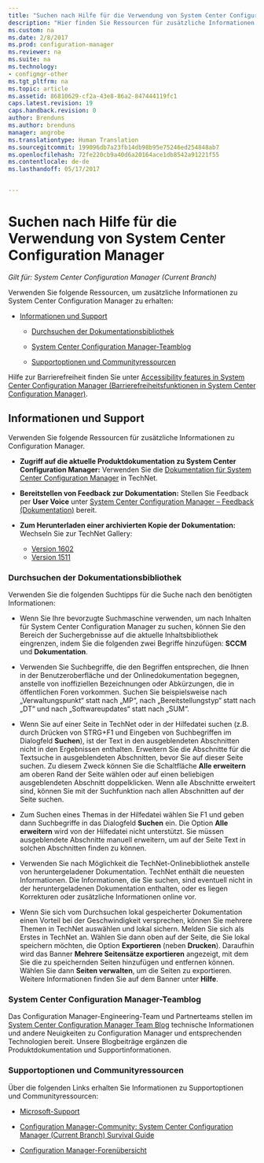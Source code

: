 ```yaml
---
title: "Suchen nach Hilfe für die Verwendung von System Center Configuration Manager | Microsoft-Dokumentation"
description: "Hier finden Sie Ressourcen für zusätzliche Informationen zu System Center Configuration Manager."
ms.custom: na
ms.date: 2/8/2017
ms.prod: configuration-manager
ms.reviewer: na
ms.suite: na
ms.technology:
- configmgr-other
ms.tgt_pltfrm: na
ms.topic: article
ms.assetid: 86810629-cf2a-43e8-86a2-847444119fc1
caps.latest.revision: 19
caps.handback.revision: 0
author: Brenduns
ms.author: brenduns
manager: angrobe
ms.translationtype: Human Translation
ms.sourcegitcommit: 199096db7a23fb14db98b95e75246ed254848ab7
ms.openlocfilehash: 72fe220cb9a40d6a20164ace1db8542a91221f55
ms.contentlocale: de-de
ms.lasthandoff: 05/17/2017


---
```

# <a name="find-help-for-using-system-center-configuration-manager"></a>Suchen nach Hilfe für die Verwendung von System Center Configuration Manager

*Gilt für: System Center Configuration Manager (Current Branch)*

Verwenden Sie folgende Ressourcen, um zusätzliche Informationen zu System Center Configuration Manager zu erhalten:  

-   [Informationen und Support](#bkmk_Info)  

    -   [Durchsuchen der Dokumentationsbibliothek](#BKMK_SearchTips)  

    -   [System Center Configuration Manager-Teamblog](#BKMK_ProductGroupBlog)  
    -   [Supportoptionen und Communityressourcen](#BKMK_SupportOptions)

  Hilfe zur Barrierefreiheit finden Sie unter [Accessibility features in System Center Configuration Manager (Barrierefreiheitsfunktionen in System Center Configuration Manager)](../../core/understand/accessibility-features.md).

##  <a name="bkmk_Info"></a> Informationen und Support  
 Verwenden Sie folgende Ressourcen für zusätzliche Informationen zu Configuration Manager.  

-   **Zugriff auf die aktuelle Produktdokumentation zu System Center Configuration Manager:** Verwenden Sie die [Dokumentation für System Center Configuration Manager](http://go.microsoft.com/fwlink/p/?LinkId=691974) in TechNet.

-   **Bereitstellen von Feedback zur Dokumentation:** Stellen Sie Feedback per **User Voice** unter [System Center Configuration Manager – Feedback (Dokumentation)](https://configurationmanager.uservoice.com/forums/300492-ideas/category/112371-documentation) bereit.  

-   **Zum Herunterladen einer archivierten Kopie der Dokumentation:** Wechseln Sie zur TechNet Gallery:

    - [Version 1602](https://gallery.technet.microsoft.com/documentation-for-system-ea90eaf1)
    - [Version 1511](https://gallery.technet.microsoft.com/documentation-for-system-ea90eaf1)

###  <a name="BKMK_SearchTips"></a> Durchsuchen der Dokumentationsbibliothek  
 Verwenden Sie die folgenden Suchtipps für die Suche nach den benötigten Informationen:  

-   Wenn Sie Ihre bevorzugte Suchmaschine verwenden, um nach Inhalten für System Center Configuration Manager zu suchen, können Sie den Bereich der Suchergebnisse auf die aktuelle Inhaltsbibliothek eingrenzen, indem Sie die folgenden zwei Begriffe hinzufügen: **SCCM** und **Dokumentation**.

-   Verwenden Sie Suchbegriffe, die den Begriffen entsprechen, die Ihnen in der Benutzeroberfläche und der Onlinedokumentation begegnen, anstelle von inoffiziellen Bezeichnungen oder Abkürzungen, die in öffentlichen Foren vorkommen. Suchen Sie beispielsweise nach „Verwaltungspunkt“ statt nach „MP“, nach „Bereitstellungstyp“ statt nach „DT“ und nach „Softwareupdates“ statt nach „SUM“.  

-   Wenn Sie auf einer Seite in TechNet oder in der Hilfedatei suchen (z.B. durch Drücken von STRG+F1 und Eingeben von Suchbegriffen im Dialogfeld **Suchen**), ist der Text in den ausgeblendeten Abschnitten nicht in den Ergebnissen enthalten. Erweitern Sie die Abschnitte für die Textsuche in ausgeblendeten Abschnitten, bevor Sie auf dieser Seite suchen. Zu diesem Zweck können Sie die Schaltfläche **Alle erweitern** am oberen Rand der Seite wählen oder auf einen beliebigen ausgeblendeten Abschnitt doppelklicken. Wenn alle Abschnitte erweitert sind, können Sie mit der Suchfunktion nach allen Abschnitten auf der Seite suchen.  

-   Zum Suchen eines Themas in der Hilfedatei wählen Sie F1 und geben dann Suchbegriffe in das Dialogfeld **Suchen** ein. Die Option **Alle erweitern** wird von der Hilfedatei nicht unterstützt. Sie müssen ausgeblendete Abschnitte manuell erweitern, um auf der Seite Text in solchen Abschnitten finden zu können.  

-   Verwenden Sie nach Möglichkeit die TechNet-Onlinebibliothek anstelle von heruntergeladener Dokumentation. TechNet enthält die neuesten Informationen. Die Informationen, die Sie suchen, sind eventuell nicht in der heruntergeladenen Dokumentation enthalten, oder es liegen Korrekturen oder zusätzliche Informationen online vor.  

-   Wenn Sie sich vom Durchsuchen lokal gespeicherter Dokumentation einen Vorteil bei der Geschwindigkeit versprechen, können Sie mehrere Themen in TechNet auswählen und lokal sichern. Melden Sie sich als Erstes in TechNet an. Wählen Sie dann oben auf der Seite, die Sie lokal speichern möchten, die Option **Exportieren** (neben **Drucken**). Daraufhin wird das Banner **Mehrere Seitensätze exportieren** angezeigt, mit dem Sie die zu speichernden Seiten hinzufügen und entfernen können. Wählen Sie dann **Seiten verwalten**, um die Seiten zu exportieren. Weitere Informationen finden Sie auf dem Banner unter **Hilfe**.  

###  <a name="BKMK_ProductGroupBlog"></a> System Center Configuration Manager-Teamblog  
 Das Configuration Manager-Engineering-Team und Partnerteams stellen im [System Center Configuration Manager Team Blog](http://go.microsoft.com/fwlink/?LinkId=191941) technische Informationen und andere Neuigkeiten zu Configuration Manager und entsprechenden Technologien bereit. Unsere Blogbeiträge ergänzen die Produktdokumentation und Supportinformationen.  

###  <a name="BKMK_SupportOptions"></a> Supportoptionen und Communityressourcen  
 Über die folgenden Links erhalten Sie Informationen zu Supportoptionen und Communityressourcen:  

-   [Microsoft-Support](http://go.microsoft.com/fwlink/?LinkId=243064)  

-   [Configuration Manager-Community: System Center Configuration Manager (Current Branch) Survival Guide](http://social.technet.microsoft.com/wiki/contents/articles/33035.system-center-configuration-manager-current-branch-survival-guide.aspx )  

-   [Configuration Manager-Forenübersicht](https://social.technet.microsoft.com/Forums/en-US/home?category=ConfigMgrCB)  

